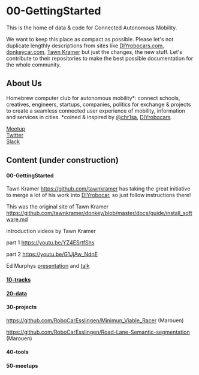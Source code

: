 # 00-GettingStarted

This is the home of data & code for Connected Autonomous Mobility. <br>

We want to keep this place as compact as possible. Please let's not duplicate lengthly descriptions from sites like [DIYrobocars.com](https://diyrobocars.com), [donkeycar.com](http://www.donkeycar.com), [Tawn Kramer](https://github.com/tawnkramer/donkey/blob/master/docs/guide/install_software.md) but just the changes, the new stuff. Let's contribute to their repositories to make the best possible documentation for the whole community.


## About Us

Homebrew computer club for autonomous mobility*: connect schools, creatives, engineers, startups, companies, politics for exchange & projects to create a seamless connected user experience of mobility, information and services in cities. *coined & inspired by [@chr1sa](https://twitter.com/chr1sa), [DIYrobocars](https://diyrobocars.com).

[Meetup](https://www.meetup.com/Connected-Autonomous-Driving/) <br>
[Twitter](https://twitter.com/robomakerspace) <br>
[Slack](https://donkeycar.slack.com)

## Content (under construction)

#### 00-GettingStarted

Tawn Kramer https://github.com/tawnkramer has taking the great initiative to merge a lot of his work into 
[DIYrobocar](https://github.com/autorope/donkeycar),
so just follow instructions there!

This was the original site of Tawn Kramer
https://github.com/tawnkramer/donkey/blob/master/docs/guide/install_software.md

introduction videos by Tawn Kramer 

part 1 https://youtu.be/YZ4ESrtfShs

part 2 https://youtu.be/G1JjAw_NdnE

Ed Murphys [presentation](https://docs.google.com/presentation/d/1oOF9qHh6qPwF-ocOwGRzmLIRXcIcguDFwa7x9EicCo8/edit) and [talk](https://youtu.be/pq6hiZEdirE)

#### [10-tracks](https://github.com/connected-autonomous-mobilty/10-tracks)
#### [20-data](https://github.com/connected-autonomous-mobilty/20-data)
#### 30-projects

https://github.com/RoboCarEsslingen/Minimun_Viable_Racer (Marouen) <br>

https://github.com/RoboCarEsslingen/Road-Lane-Semantic-segmentation (Marouen) <br>

#### 40-tools
#### 50-meetups
